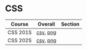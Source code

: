 # CSS

| Course | Overall | Section |
| ------ | ------- | ------- |
| CSS 201S | [csv](https://github.com/UCSD-Historical-Enrollment-Data/2024Summer3/blob/main/overall/CSS%20201S.csv), [png](https://raw.githubusercontent.com/UCSD-Historical-Enrollment-Data/2024Summer3/main/plot_overall/CSS%20201S.png) |  |
| CSS 202S | [csv](https://github.com/UCSD-Historical-Enrollment-Data/2024Summer3/blob/main/overall/CSS%20202S.csv), [png](https://raw.githubusercontent.com/UCSD-Historical-Enrollment-Data/2024Summer3/main/plot_overall/CSS%20202S.png) |  |
